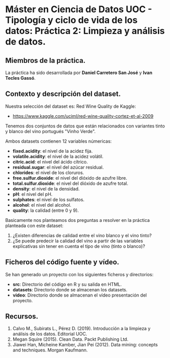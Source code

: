 # Máster en Ciencia de Datos UOC - Tipología y ciclo de vida de los datos: Práctica 2: Limpieza y análisis de datos.

## Miembros de la práctica.

La práctica ha sido desarrollada por **Daniel Carretero San José** y **Ivan Tecles Gassó**.

## Contexto y descripción del dataset.

Nuestra selección del dataset es: Red Wine Quality de Kaggle:
* https://www.kaggle.com/uciml/red-wine-quality-cortez-et-al-2009

Tenemos dos conjuntos de datos que están relacionados con variantes tinto y blanco del vino portugués "Vinho Verde".

Ambos datasets contienen 12 variables númericas:

- **fixed.acidity**: el nivel de la acidez fija.
- **volatile.acidity**: el nivel de la acidez volátil.
- **citric.acid**: el nivel del ácido cítrico.
- **residual.sugar**: el nivel del azúcar residual.
- **chlorides**: el nivel de los cloruros.
- **free.sulfur.dioxide**: el nivel del dióxido de azufre libre.
- **total.sulfur.dioxide**: el nivel del dióxido de azufre total.
- **density**: el nivel de la densidad.
- **pH**: el nivel del pH.
- **sulphates**: el nivel de los sulfatos.
- **alcohol**: el nivel del alcohol.
- **quality**: la calidad (entre 0 y 9).

Basicamente nos planteamos dos preguntas a resolver en la práctica planteada con este dataset:
1) ¿Existen diferencias de calidad entre el vino blanco y el vino tinto?
2) ¿Se puede predecir la calidad del vino a partir de las variables explicativas sin tener en cuenta el tipo de vino (tinto o blanco)?

## Ficheros del código fuente y vídeo.

Se han generado un proyecto con los siguientes ficheros y directorios:
  * **src**: Directorio del código en R y su salida en HTML.
  * **datasets**: Directorio donde se almacenan los datasets.
  * **video**: Directorio donde se almacenan el vídeo presentación del proyecto.
  
## Recursos.

1. Calvo M., Subirats L., Pérez D. (2019). Introducción a la limpieza y análisis de los datos. Editorial UOC.
2. Megan Squire (2015). Clean Data. Packt Publishing Ltd.
3. Jiawei Han, Micheine Kamber, Jian Pei (2012). Data mining: concepts and techniques. Morgan Kaufmann.
